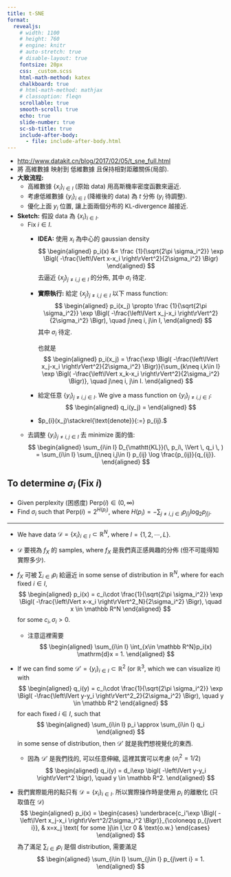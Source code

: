 ```yaml
---
title: t-SNE
format:
  revealjs:
    # width: 1100
    # height: 760
    # engine: knitr
    # auto-stretch: true
    # disable-layout: true
    fontsize: 20px
    css: _custom.scss
    html-math-method: katex
    chalkboard: true
    # html-math-method: mathjax
    # classoption: fleqn
    scrollable: true
    smooth-scroll: true
    echo: true
    slide-number: true
    sc-sb-title: true
    include-after-body: 
      - file: include-after-body.html
---
```





- <http://www.datakit.cn/blog/2017/02/05/t_sne_full.html>
- 將 高維數據 映射到 低維數據 且保持相對距離關係(局部).
- **大致流程:**
  - 高維數據 $\lbrace x_i\rbrace_{i\in I}$ (原始 data) 用高斯機率密度函數來逼近.
  - 考慮低維數據 $\lbrace y_i\rbrace_{i\in I}$ (降維後的 data) 為 $t$ 分佈 ($y_i$ 待調整).
  - 優化上面 $y_i$ 位置, 讓上面兩個分布的 KL-divergence 越接近.
- **Sketch:** 假設 data 為 $\lbrace x_i\rbrace_{i\in I}.$
  - Fix $i\in I.$
    - **IDEA:** 使用 $x_i$ 為中心的 gaussian density 
      $$
      \begin{aligned}
        p_i(x) &= \frac {1}{\sqrt{2\pi \sigma_i^2}} \exp \Bigl( -\frac{\left\lVert x-x_i \right\rVert^2}{2\sigma_i^2} \Bigr)
      \end{aligned}
      $$
      去逼近 $\lbrace x_j\rbrace_{j\neq i,j\in I}$ 的分佈, 其中 $\sigma_i$ 待定.
    - **實際執行:** 給定 $\lbrace x_j\rbrace_{j\neq i,j\in I}$ 以下 mass function:
      $$
      \begin{aligned}
        p_i(x_j) \propto \frac {1}{\sqrt{2\pi \sigma_i^2}} \exp \Bigl( -\frac{\left\lVert x_j-x_i \right\rVert^2}{2\sigma_i^2} \Bigr), \quad j\neq i, j\in I,
      \end{aligned}
      $$
      其中 $\sigma_i$ 待定.
      
      也就是
      $$
      \begin{aligned}
        p_i(x_j) = \frac{\exp \Bigl( -\frac{\left\lVert x_j-x_i \right\rVert^2}{2\sigma_i^2} \Bigr)}{\sum_{k\neq i,k\in I} \exp \Bigl( -\frac{\left\lVert x_k-x_i \right\rVert^2}{2\sigma_i^2} \Bigr)}, \quad j\neq i, j\in I.
      \end{aligned}
      $$
    - 給定任意 $\lbrace y_i\rbrace_{j\neq i,j\in I}.$
      We give a mass function on $\lbrace y_i\rbrace_{j\neq i,j\in I}$:
      $$
      \begin{aligned}
        q_i(y_j) = 
      \end{aligned}
      $$
      
    - $p_{i}(x_j)\stackrel{\text{denote}}{:=} p_{ij}.$
  - 去調整 $\lbrace y_i\rbrace_{j\neq i,j\in I}$ 去 minimize 面的值:
    $$
    \begin{aligned}
      \sum_{i\in I} D_{\mathtt{KL}}(\, p_i\, \Vert \, q_i \, ) =  \sum_{i\in I} \sum_{j\neq i,j\in I} p_{ij} \log \frac{p_{ij}}{q_{ij}}.
    \end{aligned}
    $$

## To determine $\sigma_i$ (Fix $i$)

- Given perplexity (困惑度) $\text{Perp}(i)\in (0,\infty)$
- Find $\sigma_i$ such that $\text{Perp}(i) = 2^{H(p_i)},$
  where $H(p_i) = -\sum_{j\neq i,j\in I}p_{j\vert i} \log_2 p_{j\vert i}.$


---

- We have data $\mathcal{D}=\lbrace x_i\rbrace_{i\in I}\subset \mathbb R^N,$ where $I = \lbrace 1,2,\cdots,L\rbrace.$
- $\mathcal{D}$ 要視為 $f_X$ 的 samples, where $f_X$ 是我們真正感興趣的分佈 (但不可能得知實際多少).
- $f_X$ 可被 $\sum_{i\in I} p_i$ 給逼近 in some sense of distribution in $\mathbb R^N,$ 
  where for each fixed $i\in I,$
  $$
  \begin{aligned}
    p_i(x) = c_i\cdot \frac{1}{\sqrt{2\pi \sigma_i^2}} \exp \Bigl( -\frac{\left\lVert x-x_i \right\rVert^2_N}{2\sigma_i^2} \Bigr), \quad x \in \mathbb R^N
  \end{aligned}
  $$
  for some $c_i,\sigma_i>0.$

  - 注意這裡需要
    $$
    \begin{aligned}
      \sum_{i\in I} \int_{x\in \mathbb R^N}p_i(x) \mathrm{d}x = 1.
    \end{aligned}
    $$
    

- If we can find some $\mathcal{D}'=\lbrace y_i\rbrace_{i\in I}\subset \mathbb R^2$ (or $\mathbb R^3,$ which we can visualize it) with
  $$
  \begin{aligned}
    q_i(y) = c_i\cdot \frac{1}{\sqrt{2\pi \sigma_i^2}} \exp \Bigl( -\frac{\left\lVert y-y_i \right\rVert^2_2}{2\sigma_i^2} \Bigr), \quad y \in \mathbb R^2
  \end{aligned}
  $$
  for each fixed $i\in I,$
  such that
  $$
  \begin{aligned}
    \sum_{i\in I} p_i \approx \sum_{i\in I} q_i
  \end{aligned}
  $$
  in some sense of distribution,
  then $\mathcal{D}'$ 就是我們想視覺化的東西.

  - 因為 $\mathcal{D}'$ 是我們找的, 可以任意伸縮, 這裡其實可以考慮 ($\sigma_i^2=1/2$)
    $$
    \begin{aligned}
      q_i(y) = d_i\exp \bigl( -\left\lVert y-y_i \right\rVert^2 \bigr), \quad y \in \mathbb R^2.
    \end{aligned}
    $$

- 我們實際能用的點只有 $\mathcal{D}=\lbrace x_i\rbrace_{i\in I}.$
  所以實際操作時是使用 $p_i$ 的離散化 (只取值在 $\mathcal{D}$)
  $$
  \begin{aligned}
    p_i(x) = 
    \begin{cases}
      \underbrace{c_i'\exp \Bigl( -\left\lVert x_j-x_i \right\rVert^2/2\sigma_i^2 \Bigr)}_{\coloneqq p_{j\vert i}}, & x=x_j \text{ for some }j\in I,\cr 
      0 & \text{o.w.}
    \end{cases}
  \end{aligned}
  $$
  為了滿足 $\sum_{i\in I}p_i$ 是個 distribution, 需要滿足
  $$
  \begin{aligned}
    \sum_{i\in I} \sum_{j\in I} p_{j\vert i} = 1.
  \end{aligned}
  $$
  